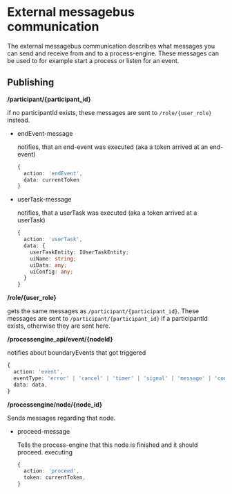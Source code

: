 # External messagebus communication

The external messagebus communication describes what messages you can send and receive from and to
a process-engine. These messages can be used to for example start a process or listen for an event.

## Publishing
**/participant/{participant_id}**

if no participantId exists, these messages are sent to `/role/{user_role}`
instead.

- endEvent-message

  notifies, that an end-event was executed (aka a token arrived at an end-event)

  ```TypeScript
  {
    action: 'endEvent',
    data: currentToken
  }
  ```

- userTask-message

  notifies, that a userTask was executed (aka a token arrived at a userTask)

  ```TypeScript
  {
    action: 'userTask',
    data: {
      userTaskEntity: IUserTaskEntity;
      uiName: string;
      uiData: any;
      uiConfig: any;
    }
  }
  ```

**/role/{user_role}**

gets the same messages as `/participant/{participant_id}`. These messages are
sent to `/participant/{participant_id}` if a participantId exists, otherwise
they are sent here.

**/processengine_api/event/{nodeId}**

notifies about boundaryEvents that got triggered

```TypeScript
{
  action: 'event',
  eventType: 'error' | 'cancel' | 'timer' | 'signal' | 'message' | 'conditional'
  data: data,
}
```

**/processengine/node/{node_id}**

Sends messages regarding that node.

- proceed-message

  Tells the process-engine that this node is finished and it should proceed.
  executing

  ```TypeScript
  {
    action: 'proceed',
    token: currentToken,
  }
  ```
